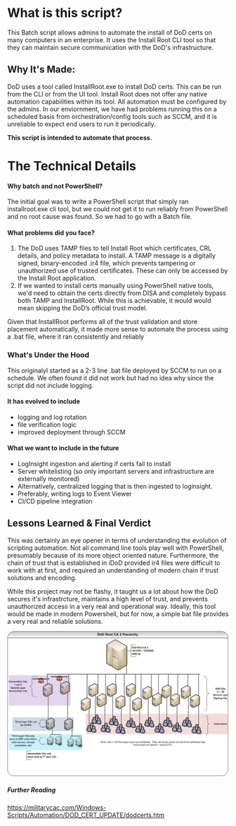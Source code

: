 
# What is this script?
This Batch script allows admins to automate the install of DoD certs on many computers in an enterprise.  It uses the Install Root CLI tool so that they can maintain secure communication with the DoD's infrastructure.

## Why It's Made:
DoD uses a tool called InstallRoot.exe to install DoD certs.  This can be run from the CLI or from the UI tool.  Install Root does not offer any native automation capabilities within its tool.  All automation must be configured by the admins. 
In our enviornment, we have had problems running this on a scheduled basis from orchestration/config tools such as SCCM, and it is unreliable to expect end users to run it periodically.

**This script is intended to automate that process.**  


# The Technical Details
#### Why batch and not PowerShell?

The initial goal was to write a PowerShell script that simply ran installroot.exe cli tool, but we could not get it to run reliably from PowerShell and no root cause was found.  So we had to go with a Batch file.

#### What problems did you face?
1. The DoD uses TAMP files to tell Install Root which certificates, CRL details, and policy metadata to install. 
A TAMP message is a digitally signed, binary-encoded .ir4 file, which prevents tampering or unauthorized use of trusted certificates.  These can only be accessed by the Install Root          application. 
2. If we wanted to install certs manually using PowerShell native tools, we'd need to obtain the certs directly from DISA and completely bypass both TAMP and InstallRoot.  While this is achievable, it would would mean skipping the DoD’s official trust model.

Given that InstallRoot performs all of the trust validation and store placement automatically, it made more sense to automate the process using a .bat file, where it ran consistently and reliably

### What's Under the Hood
This originalyl started as a 2-3 line .bat file deployed by SCCM to run on a schedule.  We often found it did not work but had no idea why since the script did not include logging. 

#### It has evolved to include
* logging and log rotation
* file verification logic
* improved deployment through SCCM

#### What we want to include in the future
* LogInsight ingestion and alerting if certs fail to install
* Server whitelisting (so only important servers and infrastructure are externally monitored)
* Alternatively, centralized logging that is then ingested to loginsight.
* Preferably, writing logs to Event Viewer
* CI/CD pipeline integration



## Lessons Learned & Final Verdict 

This was certainly an eye opener in terms of understanding the evolution of scripting automation.  Not all command line tools play well with PowerShell, presumably because of its more object oriented nature.  Furthermore, the chain of trust that is established in iDoD provided ir4 files were difficult to work with at first, and required an understanding of modern chain if trust solutions and encoding.  

While this project may not be flashy, it taught us a lot about how the DoD secures it's infrastrcture, maintains a high level of trust, and prevents unauthorized access in a very real and operational way.  Ideally, this tool would be made in modern Powershell, but for now, a simple bat file provides a very real and reliable solutions. 

![DoD PKI Architecture](https://github.com/GrandeAnde/Portfolio/blob/main/DoD%20Cert%20Install/Docs/DoD_PKI.jpg)

##### Further Reading
https://militarycac.com/Windows-Scripts/Automation/DOD_CERT_UPDATE/dodcerts.htm

